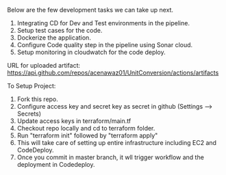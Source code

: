 Below are the few development tasks we can take up next.

1. Integrating CD for Dev and Test environments in the pipeline.
2. Setup test cases for the code.
3. Dockerize the application.
4. Configure Code quality step in the pipeline using Sonar cloud.
5. Setup monitoring in cloudwatch for the code deploy.

URL for uploaded artifact: https://api.github.com/repos/acenawaz01/UnitConversion/actions/artifacts

To Setup Project:
1. Fork this repo.
2. Configure access key and secret key as secret in github (Settings --> Secrets)
3. Update access keys in terraform/main.tf
4. Checkout repo locally and cd to terraform folder.
5. Run "terraform init" followed by "terraform apply"
6. This will take care of setting up entire infrastructure including EC2 and CodeDeploy.
7. Once you commit in master branch, it wll trigger workflow and the deployment in Codedeploy.
